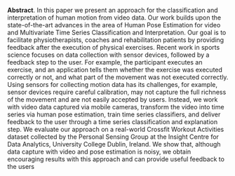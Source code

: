 <b>Abstract</b>. In this paper we present an approach for the classification and interpretation
of human motion from video data. Our work builds upon the state-of-the-art advances in
the area of Human Pose Estimation for video and Multivariate Time Series Classification
and Interpretation. Our goal is to facilitate physiotherapists, coaches and rehabilitation
patients by providing feedback after the execution of physical exercises. Recent work in
sports science focuses on data collection with sensor devices, followed by a feedback
step to the user. For example, the participant executes an exercise, and an application
tells them whether the exercise was executed correctly or not, and what part of the
movement was not executed correctly. Using sensors for collecting motion data has its
challenges, for example, sensor devices require careful calibration, may not capture the
full richness of the movement and are not easily accepted by users. Instead, we work
with video data captured via mobile cameras, transform the video into time series via
human pose estimation, train time series classifiers, and deliver feedback to the user
through a time series classification and explanation step. We evaluate our approach
on a real-world Crossfit Workout Activities dataset collected by the Personal Sensing
Group at the Insight Centre for Data Analytics, University College Dublin, Ireland. We
show that, although data capture with video and pose estimation is noisy, we obtain
encouraging results with this approach and can provide useful feedback to the users
